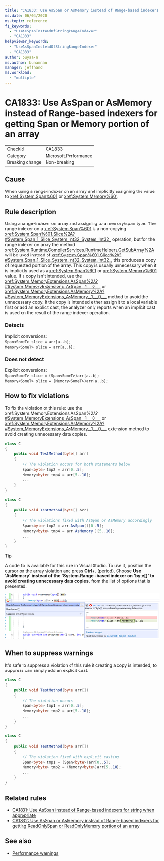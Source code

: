 ```yaml
---
title: "CA1833: Use AsSpan or AsMemory instead of Range-based indexers for getting Span or Memory portion of an array"
ms.date: 06/04/2020
ms.topic: reference
f1_keywords:
  - "UseAsSpanInsteadOfStringRangeIndexer"
  - "CA1833"
helpviewer_keywords:
  - "UseAsSpanInsteadOfStringRangeIndexer"
  - "CA1833"
author: buyaa-n
ms.author: bunamnan
manager: jeffhand
ms.workload:
  - "multiple"
---
```

# CA1833: Use AsSpan or AsMemory instead of Range-based indexers for getting Span or Memory portion of an array

|||
|-|-|
|CheckId|CA1833|
|Category|Microsoft.Performance|
|Breaking change|Non-breaking|

## Cause

When using a range-indexer on an array and implicitly assigning the value to <xref:System.Span%601> or <xref:System.Memory%601>.

## Rule description

Using a range-indexer on array and assigning to a memory/span type: The range indexer on a <xref:System.Span%601> is a non-copying <xref:System.Span%601.Slice%2A?#System_Span_1_Slice_System_Int32_System_Int32_> operation, but for the range indexer on array the method <xref:System.Runtime.CompilerServices.RuntimeHelpers.GetSubArray%2A> will be used instead of <xref:System.Span%601.Slice%2A?#System_Span_1_Slice_System_Int32_System_Int32_>, this produces a copy of requested portion of the array. This copy is usually unnecessary when it is implicitly used as a <xref:System.Span%601> or <xref:System.Memory%601> value. If a copy isn't intended, use the <xref:System.MemoryExtensions.AsSpan%2A?#System_MemoryExtensions_AsSpan__1___0___> or <xref:System.MemoryExtensions.AsMemory%2A?#System_MemoryExtensions_AsMemory__1___0___> method to avoid the unnecessary copy. If the copy is intended either assign it to a local variable first or add an explicit cast, the analyzer only reports when an implicit cast is used on the result of the range indexer operation.

### Detects

Implicit conversions:<br>
`Span<SomeT> slice = arr[a..b];`<br>
`Memory<SomeT> slice = arr[a..b];`

### Does not detect

Explicit conversions:<br>
`Span<SomeT> slice = (Span<SomeT>)arr[a..b];`<br>
`Memory<SomeT> slice = (Memory<SomeT>)arr[a..b];`

## How to fix violations

To fix the violation of this rule: use the <xref:System.MemoryExtensions.AsSpan%2A?#System_MemoryExtensions_AsSpan__1___0___> or <xref:System.MemoryExtensions.AsMemory%2A?#System_MemoryExtensions_AsMemory__1___0___> extension method to avoid creating unnecessary data copies.

```csharp
class C
{
    public void TestMethod(byte[] arr)
    {
        // The violation occurs for both statements below
        Span<byte> tmp2 = arr[0..5];
        Memory<byte> tmp4 = arr[5..10];		
        ...
    }
}
```

```csharp
class C
{
    public void TestMethod(byte[] arr)
    {
        // The violations fixed with AsSpan or AsMemory accordingly
        Span<byte> tmp2 = arr.AsSpan()[0..5];
        Memory<byte> tmp4 = arr.AsMemory()[5..10];	
        ...
    }
}
```

> [!TIP]
> A code fix is available for this rule in Visual Studio. To use it, position the cursor on the array violation and press **Ctrl**+**.** (period). Choose **Use 'AsMemory' instead of the 'System.Range'-based indexer on 'byte[]' to avoid creating unnecessary data copies.** from the list of options that is presented.
>
> ![Code fix for CA1833 - Use AsSpan or AsMemory instead of Range-based indexers for getting Span or Memory portion of an array](media/CA1833-codefix.png)

## When to suppress warnings

It's safe to suppress a violation of this rule if creating a copy is intended, to suppress can simply add an explicit cast.

```csharp
class C
{
    public void TestMethod(byte arr[])
    {
        // The violation occurs
        Span<byte> tmp1 = arr[0..5];
        Memory<byte> tmp2 = arr[5..10];	
		...
    }
}
```

```csharp
class C
{
    public void TestMethod(byte arr[])
    {
        // The violation fixed with explicit casting
        Span<byte> tmp1 = (Span<byte>)arr[0..5];
        Memory<byte> tmp2 = (Memory<byte>)arr[5..10];
        ...
    }
}
```

## Related rules

- [CA1831: Use AsSpan instead of Range-based indexers for string when appropriate](ca1831.md)
- [CA1832: Use AsSpan or AsMemory instead of Range-based indexers for getting ReadOnlySpan or ReadOnlyMemory portion of an array](ca1832.md)

## See also

- [Performance warnings](../code-quality/performance-warnings.md)

